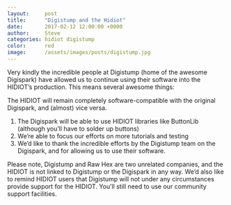 ```yaml
---
layout:     post
title:      "Digistump and the Hidiot"
date:       2017-02-12 12:00:00 +0000
author:     Steve
categories: hidiot digistump
color:      red
image:      /assets/images/posts/digistump.jpg
---
```

Very kindly the incredible people at Digistump (home of the awesome Digispark) have allowed us to continue using their software into the HIDIOT’s production. This means several awesome things:

The HIDIOT will remain completely software-compatible with the original Digispark, and (almost) vice versa.

1. The Digispark will be able to use HIDIOT libraries like ButtonLib (although you’ll have to solder up buttons)
2. We’re able to focus our efforts on more tutorials and testing
3. We’d like to thank the incredible efforts by the Digistump team on the Digispark, and for allowing us to use their software.

Please note, Digistump and Raw Hex are two unrelated companies, and the HIDIOT is not linked to Digistump or the Digispark in any way. We’d also like to remind HIDIOT users that Digistump will not under any circumstances provide support for the HIDIOT. You’ll still need to use our community support facilities.
